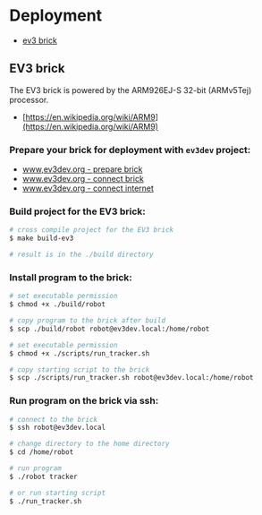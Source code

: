 # Deployment

- [ev3 brick](#ev3-brick)

## EV3 brick

The EV3 brick is powered by the ARM926EJ-S 32-bit (ARMv5Tej) processor.

* [https://en.wikipedia.org/wiki/ARM9](https://en.wikipedia.org/wiki/ARM9)

### Prepare your brick for deployment with `ev3dev` project:

* [www,ev3dev.org - prepare brick](https://www.ev3dev.org/docs/getting-started/)
* [www.ev3dev.org - connect brick](https://www.ev3dev.org/docs/tutorials/connecting-to-ev3dev-with-ssh/)
* [www.ev3dev.org - connect internet](https://www.ev3dev.org/docs/tutorials/connecting-to-the-internet-via-usb/)

### Build project for the EV3 brick:

```bash
# cross compile project for the EV3 brick
$ make build-ev3

# result is in the ./build directory
```

### Install program to the brick:

```bash
# set executable permission
$ chmod +x ./build/robot

# copy program to the brick after build
$ scp ./build/robot robot@ev3dev.local:/home/robot

# set executable permission
$ chmod +x ./scripts/run_tracker.sh

# copy starting script to the brick
$ scp ./scripts/run_tracker.sh robot@ev3dev.local:/home/robot
```

### Run program on the brick via ssh:

```bash
# connect to the brick
$ ssh robot@ev3dev.local

# change directory to the home directory
$ cd /home/robot

# run program
$ ./robot tracker

# or run starting script
$ ./run_tracker.sh
```
